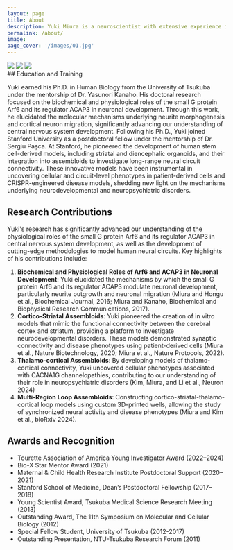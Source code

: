 ```yaml
---
layout: page
title: About
description: Yuki Miura is a neuroscientist with extensive experience in human neural circuit development, stem cell biology, and the modeling of neurodevelopmental disorders. His scientific journey began with a deep curiosity about the molecular and cellular mechanisms of brain assembly, leading him to pioneer cutting-edge methodologies using stem cell-based brain organoids and assembloids. Over the years, he has honed his expertise to decode the complexities of neural connectivity and its implications for neuropsychiatric disorders, such as autism spectrum disorders, schizophrenia, and Tourette syndrome.
permalink: /about/
image:
page_cover: '/images/01.jpg'
---
```

<div class="page__gallery__wrapper">
  <div class="page__gallery__images">
    <img src="/images/Hippocmpal_neuron1" loading="lazy">
    <img src="/images/Hippocmpal_neuron2" loading="lazy">
    <img src="/images/Hippocmpal_neuron3" loading="lazy">
  </div>
</div>
## Education and Training

Yuki earned his Ph.D. in Human Biology from the University of Tsukuba under the mentorship of Dr. Yasunori Kanaho. His doctoral research focused on the biochemical and physiological roles of the small G protein Arf6 and its regulator ACAP3 in neuronal development. Through this work, he elucidated the molecular mechanisms underlying neurite morphogenesis and cortical neuron migration, significantly advancing our understanding of central nervous system development.
Following his Ph.D., Yuki joined Stanford University as a postdoctoral fellow under the mentorship of Dr. Sergiu Pașca. At Stanford, he pioneered the development of human stem cell-derived models, including striatal and diencephalic organoids, and their integration into assembloids to investigate long-range neural circuit connectivity. These innovative models have been instrumental in uncovering cellular and circuit-level phenotypes in patient-derived cells and CRISPR-engineered disease models, shedding new light on the mechanisms underlying neurodevelopmental and neuropsychiatric disorders.

## Research Contributions

Yuki's research has significantly advanced our understanding of the physiological roles of the small G protein Arf6 and its regulator ACAP3 in central nervous system development, as well as the development of cutting-edge methodologies to model human neural circuits. Key highlights of his contributions include:
1. **Biochemical and Physiological Roles of Arf6 and ACAP3 in Neuronal Development**: Yuki elucidated the mechanisms by which the small G protein Arf6 and its regulator ACAP3 modulate neuronal development, particularly neurite outgrowth and neuronal migration (Miura and Hongu et al., Biochemical Journal, 2016; Miura and Kanaho, Biochemical and Biophysical Research Communications, 2017).
2. **Cortico-Striatal Assembloids**: Yuki pioneered the creation of in vitro models that mimic the functional connectivity between the cerebral cortex and striatum, providing a platform to investigate neurodevelopmental disorders. These models demonstrated synaptic connectivity and disease phenotypes using patient-derived cells (Miura et al., Nature Biotechnology, 2020; Miura et al., Nature Protocols, 2022).
3. **Thalamo-cortical Assembloids**: By developing models of thalamo-cortical connectivity, Yuki uncovered cellular phenotypes associated with CACNA1G channelopathies, contributing to our understanding of their role in neuropsychiatric disorders (Kim, Miura, and Li et al., Neuron 2024)
4. **Multi-Region Loop Assembloids**: Constructing cortico-striatal-thalamo-cortical loop models using custom 3D-printed wells, allowing the study of synchronized neural activity and disease phenotypes (Miura and Kim et al., bioRxiv 2024).

## Awards and Recognition

- Tourette Association of America Young Investigator Award (2022–2024)
- Bio-X Star Mentor Award (2021)
- Maternal & Child Health Research Institute Postdoctoral Support (2020–2021)
- Stanford School of Medicine, Dean’s Postdoctoral Fellowship (2017–2018)
- Young Scientist Award, Tsukuba Medical Science Research Meeting (2013)
- Outstanding Award, The 11th Symposium on Molecular and Cellular Biology (2012)
- Special Fellow Student, University of Tsukuba (2012-2017)
- Outstanding Presentation, NTU-Tsukuba Research Forum (2011)
  
